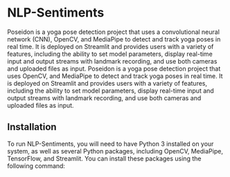 # NLP-Sentiments
Poseidon is a yoga pose detection project that uses a convolutional neural network (CNN), OpenCV, and MediaPipe to detect and track yoga poses in real time. It is deployed on Streamlit and provides users with a variety of features, including the ability to set model parameters, display real-time input and output streams with landmark recording, and use both cameras and uploaded files as input.
 Poseidon is a yoga pose detection project that uses OpenCV, and MediaPipe to detect and track yoga poses in real time. It is deployed on Streamlit and provides users with a variety of features, including the ability to set model parameters, display real-time input and output streams with landmark recording, and use both cameras and uploaded files as input.

 ## Installation
 To run NLP-Sentiments, you will need to have Python 3 installed on your system, as well as several Python packages, including OpenCV, MediaPipe, TensorFlow, and Streamlit. You can install these packages using the following command:
